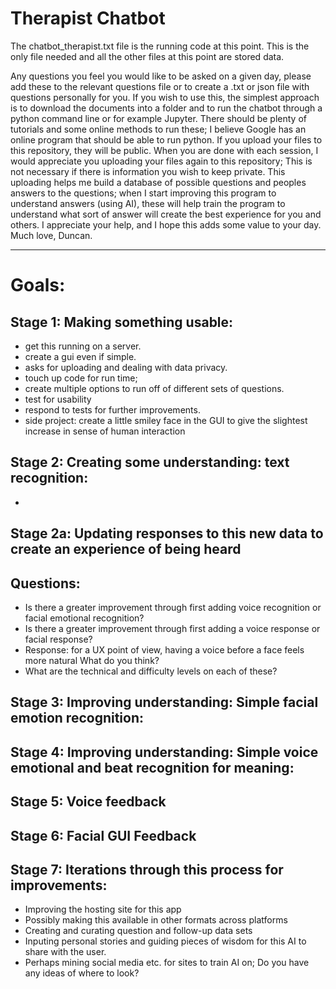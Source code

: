 # Therapist Chatbot

The chatbot_therapist.txt file is the running code at this point. This is the only file needed and all the other files at this point are stored data.

Any questions you feel you would like to be asked on a given day, please add these to the relevant questions file or to create a .txt or json file with questions personally for you. 
If you wish to use this, the simplest approach is to download the documents into a folder and to run the chatbot through a python command line or for example Jupyter. There should be plenty of tutorials and some online methods to run these; I believe Google has an online program that should be able to run python. If you upload your files to this repository, they will be public. 
When you are done with each session, I would appreciate you uploading your files again to this repository; This is not necessary if there is information you wish to keep private. This uploading helps me build a database of possible questions and peoples answers to the questions; when I start improving this program to understand answers (using AI), these will help train the program to understand what sort of answer will create the best experience for you and others. I appreciate your help, and I hope this adds some value to your day. Much love, Duncan.


--------


# Goals:

Stage 1: Making something usable:
-
- get this running on a server.
- create a gui even if simple. 
- asks for uploading and dealing with data privacy. 
- touch up code for run time;
- create multiple options to run off of different sets of questions. 
- test for usability
- respond to tests for further improvements.
- side project: create a little smiley face in the GUI to give the slightest 
      increase in sense of human interaction

Stage 2: Creating some understanding: text recognition:
- 
-
Stage 2a: Updating responses to this new data to create an experience of being heard
-
Questions:
-
- Is there a greater improvement through first adding voice recognition or facial emotional recognition?
- Is there a greater improvement through first adding a voice response or facial response?
- Response: for a UX point of view, having a voice before a face feels more natural What do you think?
- What are the technical and difficulty levels on each of these?


Stage 3: Improving understanding: Simple facial emotion recognition: 
- 

Stage 4: Improving understanding: Simple voice emotional and beat recognition for meaning:
- 

Stage 5: Voice feedback
-

Stage 6: Facial GUI Feedback
-

Stage 7: Iterations through this process for improvements:
- 
- Improving the hosting site for this app
- Possibly making this available in other formats across platforms
- Creating and curating question and follow-up data sets
- Inputing personal stories and guiding pieces of wisdom  for this AI to share with the user.
- Perhaps mining social media etc. for sites to train AI on; Do you have any ideas of where to look?

